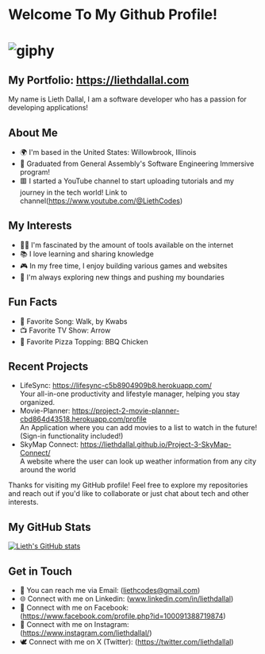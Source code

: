  # Welcome To My Github Profile!    
# ![giphy](https://github.com/liethdallal/liethdallal/assets/139842069/74a523c1-07a5-44ee-8b17-5a1a675fdfce)

  
##  My Portfolio: https://liethdallal.com   
My name is Lieth Dallal, I am a software developer who has a passion for developing applications!
 
## About Me
- 🌍 I'm based in the United States: Willowbrook, Illinois
- 💼 Graduated from General Assembly's Software Engineering Immersive program!
- 🟥 I started a YouTube channel to start uploading tutorials and my journey in the tech world! Link to channel(https://www.youtube.com/@LiethCodes)

## My Interests
- 👨‍💻 I'm fascinated by the amount of tools available on the internet
- 📚 I love learning and sharing knowledge
- 🎮 In my free time, I enjoy building various games and websites
- 🌱 I'm always exploring new things and pushing my boundaries

## Fun Facts
- 🎵 Favorite Song: Walk, by Kwabs 
- 📺 Favorite TV Show: Arrow 
- 🍕 Favorite Pizza Topping: BBQ Chicken 

## Recent Projects
- LifeSync: https://lifesync-c5b8904909b8.herokuapp.com/ 
  <br>
  Your all-in-one productivity and lifestyle manager, helping you stay organized.
- Movie-Planner: https://project-2-movie-planner-cbd864d43518.herokuapp.com/profile 
  <br>
An Application where you can add movies to a list to watch in the future! (Sign-in functionality included!)
- SkyMap Connect: https://liethdallal.github.io/Project-3-SkyMap-Connect/ 
  <br>
A website where the user can look up weather information from any city around the world 

Thanks for visiting my GitHub profile! Feel free to explore my repositories and reach out if you'd like to collaborate or just chat about tech and other interests.

## My GitHub Stats
[![Lieth's GitHub stats](https://github-readme-stats.vercel.app/api?username=liethdallal)](https://github.com/liethdallal/github-readme-stats)


## Get in Touch
- 📧 You can reach me via Email: (liethcodes@gmail.com)
- 🌐 Connect with me on Linkedin: (www.linkedin.com/in/liethdallal)
- 👥 Connect with me on Facebook: (https://www.facebook.com/profile.php?id=100091388719874)
- 🔴 Connect with me on Instagram: (https://www.instagram.com/liethdallal/)
- 🕊️ Connect with me on X (Twitter): (https://twitter.com/liethdallal)

